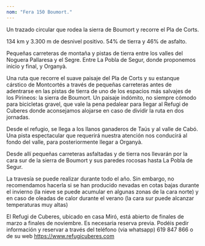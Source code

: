 ```yaml
---
nom: "Fera 150 Boumort."
---
```


Un trazado circular que rodea la sierra de Boumort y recorre el Pla de Corts.

134 km y 3.300 m de desnivel positivo. 54% de tierra y 46% de asfalto.

Pequeñas carreteras de montaña y pistas de tierra entre los valles del Noguera Pallaresa y el Segre. Entre La Pobla de Segur, donde proponemos inicio y final, y Organyà.

Una ruta que recorre el suave paisaje del Pla de Corts y su estanque cárstico de Montcortés a través de pequeñas carreteras antes de adentrarse en las pistas de tierra de uno de los espacios más salvajes de los Pirineos: la sierra de Boumort.
Un paisaje indómito, no siempre cómodo para bicicletas gravel, que vale la pena pedalear para llegar al Refugi de Cuberes donde aconsejamos alojarse en caso de dividir la ruta en dos jornadas.

Desde el refugio, se llega a los llanos ganaderos de Taús y al valle de Cabó. Una pista espectacular que requerirá nuestra atención nos conducirá al fondo del valle, para posteriormente llegar a Organyà.

Desde allí pequeñas carreteras asfaltadas y de tierra nos llevarán por la cara sur de la sierra de Boumort y sus paredes rocosas hasta La Pobla de Segur.

La travesía se puede realizar durante todo el año. Sin embargo, no recomendamos hacerla si se han producido nevadas en cotas bajas durante el invierno (la nieve se puede acumular en algunas zonas de la cara norte) y en caso de oleadas de calor durante el verano (la cara sur puede alcanzar temperaturas muy altas)

El Refugi de Cuberes, ubicado en casa Miró, está abierto de finales de marzo a finales de noviembre. Es necesaria reserva previa. Podéis pedir información y reservar a través del teléfono (via whatsapp) 619 847 866 o de su web <https://www.refugicuberes.com>
